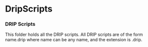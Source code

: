 # DripScripts
### DRIP Scripts
This folder holds all the DRIP scripts.  All DRIP scripts are of the form
        name.drip
where name can be any name, and the extension is .drip.
